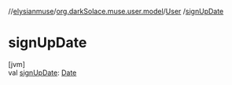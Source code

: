 //[elysianmuse](../../../index.md)/[org.darkSolace.muse.user.model](../index.md)/[User](index.md)
/[signUpDate](sign-up-date.md)

# signUpDate

[jvm]\
val [signUpDate](sign-up-date.md): [Date](https://docs.oracle.com/javase/8/docs/api/java/util/Date.html)

